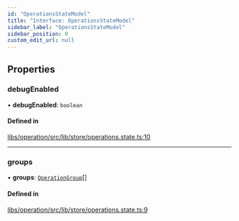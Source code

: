 ```yaml
---
id: "OperationsStateModel"
title: "Interface: OperationsStateModel"
sidebar_label: "OperationsStateModel"
sidebar_position: 0
custom_edit_url: null
---
```


## Properties

### debugEnabled

• **debugEnabled**: `boolean`

#### Defined in

[libs/operation/src/lib/store/operations.state.ts:10](https://github.com/cognizone/ng-cognizone/blob/861cbad/libs/operation/src/lib/store/operations.state.ts#L10)

___

### groups

• **groups**: [`OperationGroup`](OperationGroup)[]

#### Defined in

[libs/operation/src/lib/store/operations.state.ts:9](https://github.com/cognizone/ng-cognizone/blob/861cbad/libs/operation/src/lib/store/operations.state.ts#L9)
